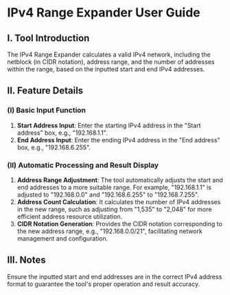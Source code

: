 # IPv4 Range Expander User Guide

## I. Tool Introduction

The IPv4 Range Expander calculates a valid IPv4 network, including the netblock (in CIDR notation), address range, and the number of addresses within the range, based on the inputted start and end IPv4 addresses.

## II. Feature Details

### (I) Basic Input Function

  1. **Start Address Input**: Enter the starting IPv4 address in the "Start address" box, e.g., "192.168.1.1".
  2. **End Address Input**: Enter the ending IPv4 address in the "End address" box, e.g., "192.168.6.255".

### (II) Automatic Processing and Result Display

  1. **Address Range Adjustment**: The tool automatically adjusts the start and end addresses to a more suitable range. For example, "192.168.1.1" is adjusted to "192.168.0.0" and "192.168.6.255" to "192.168.7.255".
  2. **Address Count Calculation**: It calculates the number of IPv4 addresses in the new range, such as adjusting from "1,535" to "2,048" for more efficient address resource utilization.
  3. **CIDR Notation Generation**: Provides the CIDR notation corresponding to the new address range, e.g., "192.168.0.0/21", facilitating network management and configuration.

## III. Notes

Ensure the inputted start and end addresses are in the correct IPv4 address format to guarantee the tool's proper operation and result accuracy.